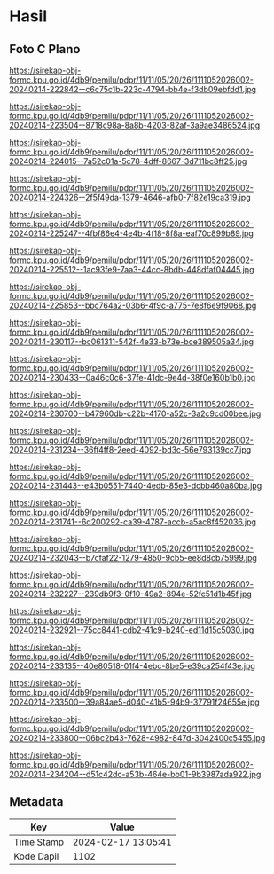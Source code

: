 # Hasil

## Foto C Plano

https://sirekap-obj-formc.kpu.go.id/4db9/pemilu/pdpr/11/11/05/20/26/1111052026002-20240214-222842--c6c75c1b-223c-4794-bb4e-f3db09ebfdd1.jpg

https://sirekap-obj-formc.kpu.go.id/4db9/pemilu/pdpr/11/11/05/20/26/1111052026002-20240214-223504--8718c98a-8a8b-4203-82af-3a9ae3486524.jpg

https://sirekap-obj-formc.kpu.go.id/4db9/pemilu/pdpr/11/11/05/20/26/1111052026002-20240214-224015--7a52c01a-5c78-4dff-8667-3d711bc8ff25.jpg

https://sirekap-obj-formc.kpu.go.id/4db9/pemilu/pdpr/11/11/05/20/26/1111052026002-20240214-224326--2f5f49da-1379-4646-afb0-7f82e19ca319.jpg

https://sirekap-obj-formc.kpu.go.id/4db9/pemilu/pdpr/11/11/05/20/26/1111052026002-20240214-225247--4fbf86e4-4e4b-4f18-8f8a-eaf70c899b89.jpg

https://sirekap-obj-formc.kpu.go.id/4db9/pemilu/pdpr/11/11/05/20/26/1111052026002-20240214-225512--1ac93fe9-7aa3-44cc-8bdb-448dfaf04445.jpg

https://sirekap-obj-formc.kpu.go.id/4db9/pemilu/pdpr/11/11/05/20/26/1111052026002-20240214-225853--bbc764a2-03b6-4f9c-a775-7e8f6e9f9068.jpg

https://sirekap-obj-formc.kpu.go.id/4db9/pemilu/pdpr/11/11/05/20/26/1111052026002-20240214-230117--bc061311-542f-4e33-b73e-bce389505a34.jpg

https://sirekap-obj-formc.kpu.go.id/4db9/pemilu/pdpr/11/11/05/20/26/1111052026002-20240214-230433--0a46c0c6-37fe-41dc-9e4d-38f0e160b1b0.jpg

https://sirekap-obj-formc.kpu.go.id/4db9/pemilu/pdpr/11/11/05/20/26/1111052026002-20240214-230700--b47960db-c22b-4170-a52c-3a2c9cd00bee.jpg

https://sirekap-obj-formc.kpu.go.id/4db9/pemilu/pdpr/11/11/05/20/26/1111052026002-20240214-231234--36ff4ff8-2eed-4092-bd3c-56e793139cc7.jpg

https://sirekap-obj-formc.kpu.go.id/4db9/pemilu/pdpr/11/11/05/20/26/1111052026002-20240214-231443--e43b0551-7440-4edb-85e3-dcbb460a80ba.jpg

https://sirekap-obj-formc.kpu.go.id/4db9/pemilu/pdpr/11/11/05/20/26/1111052026002-20240214-231741--6d200292-ca39-4787-accb-a5ac8f452036.jpg

https://sirekap-obj-formc.kpu.go.id/4db9/pemilu/pdpr/11/11/05/20/26/1111052026002-20240214-232043--b7cfaf22-1279-4850-9cb5-ee8d8cb75999.jpg

https://sirekap-obj-formc.kpu.go.id/4db9/pemilu/pdpr/11/11/05/20/26/1111052026002-20240214-232227--239db9f3-0f10-49a2-894e-52fc51d1b45f.jpg

https://sirekap-obj-formc.kpu.go.id/4db9/pemilu/pdpr/11/11/05/20/26/1111052026002-20240214-232921--75cc8441-cdb2-41c9-b240-ed11d15c5030.jpg

https://sirekap-obj-formc.kpu.go.id/4db9/pemilu/pdpr/11/11/05/20/26/1111052026002-20240214-233135--40e80518-01f4-4ebc-8be5-e39ca254f43e.jpg

https://sirekap-obj-formc.kpu.go.id/4db9/pemilu/pdpr/11/11/05/20/26/1111052026002-20240214-233500--39a84ae5-d040-41b5-94b9-37791f24655e.jpg

https://sirekap-obj-formc.kpu.go.id/4db9/pemilu/pdpr/11/11/05/20/26/1111052026002-20240214-233800--06bc2b43-7628-4982-847d-3042400c5455.jpg

https://sirekap-obj-formc.kpu.go.id/4db9/pemilu/pdpr/11/11/05/20/26/1111052026002-20240214-234204--d51c42dc-a53b-464e-bb01-9b3987ada922.jpg


## Metadata

| Key        | Value               |
| ---------- | ------------------- |
| Time Stamp | 2024-02-17 13:05:41 |
| Kode Dapil | 1102                |



